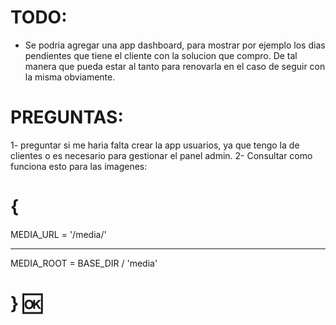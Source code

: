 # TODO:

* Se podria agregar una app dashboard, para mostrar por ejemplo los dias pendientes que tiene el cliente con la solucion que compro. De tal manera que pueda estar al tanto para renovarla en el caso de seguir con la misma obviamente.
  

# PREGUNTAS:
1- preguntar si me haria falta crear la app usuarios, ya que tengo la de clientes o es necesario para gestionar el panel admin.
2- Consultar como funciona esto para las imagenes:

# {
MEDIA_URL = '/media/'
****
MEDIA_ROOT = BASE_DIR / 'media'
# } 🆗